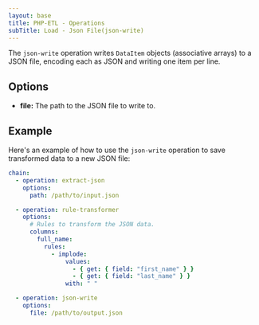 ```yaml
---
layout: base
title: PHP-ETL - Operations
subTitle: Load - Json File(json-write)
---
```


The `json-write` operation writes `DataItem` objects (associative arrays) to a JSON file, encoding each as JSON and writing one item per line.

## Options

- **file:** The path to the JSON file to write to.

## Example

Here's an example of how to use the `json-write` operation to save transformed data to a new JSON file:

```yaml
chain:
  - operation: extract-json
    options:
      path: /path/to/input.json

  - operation: rule-transformer
    options:
      # Rules to transform the JSON data.
      columns:
        full_name:
          rules:
            - implode:
                values:
                  - { get: { field: "first_name" } }
                  - { get: { field: "last_name" } }
                with: " "

  - operation: json-write
    options:
      file: /path/to/output.json
```